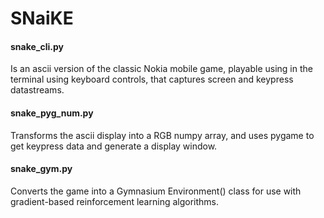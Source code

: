 # SNaiKE 

#### snake_cli.py
Is an ascii version of the classic Nokia mobile game, playable using in the terminal using keyboard controls, that captures screen and keypress datastreams.

#### snake_pyg_num.py
Transforms the ascii display into a RGB numpy array, and uses pygame to get keypress data and generate a display window.

#### snake_gym.py
Converts the game into a Gymnasium Environment() class for use with gradient-based reinforcement learning algorithms.

